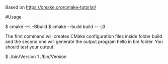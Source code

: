 Based on https://cmake.org/cmake-tutorial/

#Usage

$ cmake -H. -Bbuild
$ cmake --build build -- -j3

The first command will creates CMake configuration files inside folder build and the second one will generate the output program hello in bin folder. You should test your output:

$ ./bin/Version
1
./bin/Version



